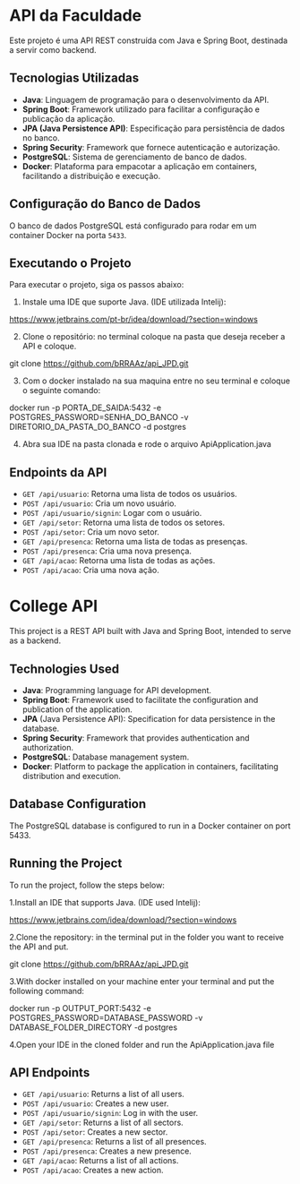 # API da Faculdade

Este projeto é uma API REST construída com Java e Spring Boot, destinada a servir como backend.

## Tecnologias Utilizadas

- **Java**: Linguagem de programação para o desenvolvimento da API.
- **Spring Boot**: Framework utilizado para facilitar a configuração e publicação da aplicação.
- **JPA (Java Persistence API)**: Especificação para persistência de dados no banco.
- **Spring Security**: Framework que fornece autenticação e autorização.
- **PostgreSQL**: Sistema de gerenciamento de banco de dados.
- **Docker**: Plataforma para empacotar a aplicação em containers, facilitando a distribuição e execução.

## Configuração do Banco de Dados

O banco de dados PostgreSQL está configurado para rodar em um container Docker na porta `5433`.

## Executando o Projeto

Para executar o projeto, siga os passos abaixo:

1. Instale uma IDE que suporte Java. (IDE utilizada Intelij):

https://www.jetbrains.com/pt-br/idea/download/?section=windows

2. Clone o repositório:
no terminal coloque na pasta que deseja receber a API e coloque.

git clone https://github.com/bRRAAz/api_JPD.git

3. Com o docker instalado na sua maquina entre no seu terminal e coloque o seguinte comando:


docker run -p PORTA_DE_SAIDA:5432 -e POSTGRES_PASSWORD=SENHA_DO_BANCO -v  DIRETORIO_DA_PASTA_DO_BANCO -d postgres


4. Abra sua IDE na pasta clonada e rode o arquivo ApiApplication.java


## Endpoints da API

- `GET /api/usuario`: Retorna uma lista de todos os usuários.
- `POST /api/usuario`: Cria um novo usuário.
- `POST /api/usuario/signin`: Logar com o usuário.
- `GET /api/setor`: Retorna uma lista de todos os setores.
- `POST /api/setor`: Cria um novo setor.
- `GET /api/presenca`: Retorna uma lista de todas as presenças.
- `POST /api/presenca`: Cria uma nova presença.
- `GET /api/acao`: Retorna uma lista de todas as ações.
- `POST /api/acao`: Cria uma nova ação.




# College API

This project is a REST API built with Java and Spring Boot, intended to serve as a backend.

## Technologies Used
 - **Java**: Programming language for API development.
 - **Spring Boot**: Framework used to facilitate the configuration and publication of the application.
 - **JPA** (Java Persistence API): Specification for data persistence in the database.
 - **Spring Security**: Framework that provides authentication and authorization.
 - **PostgreSQL**: Database management system.
 - **Docker**: Platform to package the application in containers, facilitating distribution and execution.

## Database Configuration

The PostgreSQL database is configured to run in a Docker container on port 5433.

## Running the Project

To run the project, follow the steps below:

1.Install an IDE that supports Java. (IDE used Intelij):

https://www.jetbrains.com/idea/download/?section=windows

2.Clone the repository: in the terminal put in the folder you want to receive the API and put.

git clone https://github.com/bRRAAz/api_JPD.git

3.With docker installed on your machine enter your terminal and put the following command:

docker run -p OUTPUT_PORT:5432 -e POSTGRES_PASSWORD=DATABASE_PASSWORD -v DATABASE_FOLDER_DIRECTORY -d postgres

4.Open your IDE in the cloned folder and run the ApiApplication.java file

## API Endpoints

- `GET /api/usuario`: Returns a list of all users.
- `POST /api/usuario`: Creates a new user.
- `POST /api/usuario/signin`: Log in with the user.
- `GET /api/setor`: Returns a list of all sectors.
- `POST /api/setor`: Creates a new sector.
- `GET /api/presenca`: Returns a list of all presences.
- `POST /api/presenca`: Creates a new presence.
- `GET /api/acao`: Returns a list of all actions.
- `POST /api/acao`: Creates a new action.
